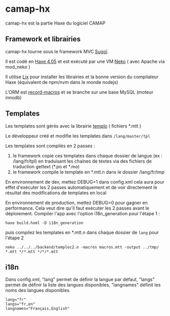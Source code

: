 # camap-hx

camap-hx est la partie Haxe du logiciel CAMAP

## Framework et librairies

camap-hx tourne sous le framework MVC 
[Sugoï](https://github.com/CagetteNet/sugoi).

Il est codé en [Haxe 4.05](https://www.haxe.org) et est exécuté par une VM [Neko](https://nekovm.org) ( avec Apache via mod_neko )

Il utilise [Lix](https://www.npmjs.com/package/lix) pour installer les librairies et la bonne version du compilateur Haxe (équivalent de npm/nvm dans le monde nodejs)

L'ORM est [record-macros](https://github.com/HaxeFoundation/record-macros) et se branche sur une base MySQL (moteur innodb)

## Templates

Les templates sont gérés avec la librairie [templo](https://github.com/ncannasse/templo) ( fichiers *.mtt )

Le développeur créé et modifie les templates dans `/lang/master/tpl` 

Les templates sont compilés en 2 passes :
 
1. le framework copie ces templates dans chaque dossier de langue (ex : /lang/fr/tpl) en traduisant les chaines de textes via des fichiers de traduction gettext (*.po et *.mo)
2. le framework compile le template en *.mtt.n dans le dossier /lang/fr/tmp 

En environnement de dev, mettez DEBUG=1 dans config.xml cela aura pour effet d'exécuter les 2 passes automatiquement et de voir directement le résultat des modifications de templates en local

En environnement de production, mettez DEBUG=0 pour gagner en performance.
Cela veut dire qu'il faut exécuter les 2 passes avant le déploiement.
Compiler l'app avec l'option i18n_generation pour l'étape 1 : 

```
haxe build.hxml -D i18n_generation
```
puis compilez les templates en *.mtt.n dans chaque dossier de `lang` pour l'étape 2
```
neko ../../../backend/temploc2.n -macros macros.mtt -output ../tmp/ *.mtt */*.mtt */*/*.mtt 
```




## i18n

Dans config.xml, "lang" permet de définir la langue par défaut, "langs" permet de définir la liste des langues disponibles, "langnames" définit les noms des langues disponibles.
```
lang="fr"
langs="fr,en"
langnames="Français,English"
```